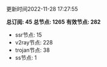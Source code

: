 更新时间2022-11-28 17:27:55

**总订阅: 45**
**总节点: 1265**
**有效节点: 282**
- ssr节点: 15
- v2ray节点: 228
- trojan节点: 38
- ss节点: 1
